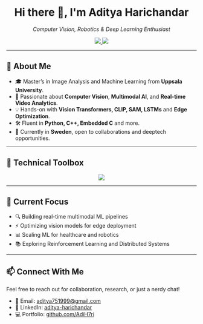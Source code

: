 <h1 align="center">Hi there 👋, I'm Aditya Harichandar</h1>
<p align="center">
  <em> Computer Vision, Robotics & Deep Learning Enthusiast</em>
</p>

<p align="center">
  <a href="mailto:aditya751999@gmail.com">
    <img src="https://img.shields.io/badge/Email-aditya751999@gmail.com-blue?style=flat&logo=gmail">
  </a>
  <a href="https://linkedin.com/in/aditya-harichandar" target="_blank">
    <img src="https://img.shields.io/badge/LinkedIn-Aditya%20Harichandar-blue?style=flat&logo=linkedin">
  </a>

</p>

---

<h2>🚀 About Me</h2>

<ul>
  <li>🎓 Master’s in Image Analysis and Machine Learning from <strong>Uppsala University</strong>.</li>
  <li>🧠 Passionate about <strong>Computer Vision</strong>, <strong>Multimodal AI</strong>, and <strong>Real-time Video Analytics</strong>.</li>
  <li>💡 Hands-on with <strong>Vision Transformers, CLIP, SAM, LSTMs</strong> and <strong>Edge Optimization</strong>.</li>
  <li>🛠️ Fluent in <strong>Python, C++, Embedded C</strong> and more.</li>
  <li>📍 Currently in <strong>Sweden</strong>, open to collaborations and deeptech opportunities.</li>
</ul>

---

<h2>🧰 Technical Toolbox</h2>

<p align="center">
  <img src="https://skillicons.dev/icons?i=python,c,cpp,tensorflow,pytorch,opencv,latex,arduino,raspberrypi,anaconda,docker,linux,github,git,vscode,html,css,matlab&perline=10" />
</p>



---

<h2>🌱 Current Focus</h2>

- 🔍 Building real-time multimodal ML pipelines
- ⚡ Optimizing vision models for edge deployment
- 📊 Scaling ML for healthcare and robotics
- 📚 Exploring Reinforcement Learning and Distributed Systems

---

<h2>📫 Connect With Me</h2>

<p>
  Feel free to reach out for collaboration, research, or just a nerdy chat!
</p>

<ul>
  <li>📧 Email: <a href="mailto:aditya751999@gmail.com">aditya751999@gmail.com</a></li>
  <li>🔗 LinkedIn: <a href="https://linkedin.com/in/aditya-harichandar" target="_blank">aditya-harichandar</a></li>
  <li>💻 Portfolio: <a href="https://github.com/AdiH7ri" target="_blank">github.com/AdiH7ri</a></li>
</ul>


